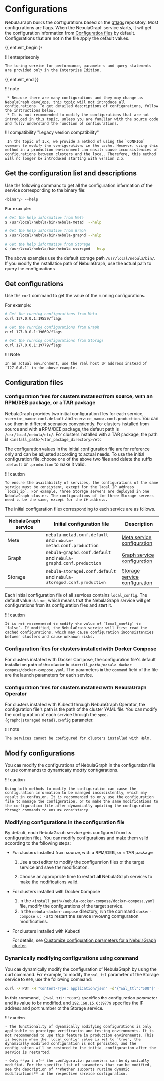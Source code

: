 # Configurations

NebulaGraph builds the configurations based on the [gflags](https://gflags.github.io/gflags/) repository. Most configurations are flags. When the NebulaGraph service starts, it will get the configuration information from [Configuration files](#configuration_files) by default. Configurations that are not in the file apply the default values.

{{ ent.ent_begin }}

!!! enterpriseonly

    The tuning service for performance, parameters and query statements are provided only in the Enterprise Edition.

{{ ent.ent_end }}

!!! note

     * Because there are many configurations and they may change as NebulaGraph develops, this topic will not introduce all configurations. To get detailed descriptions of configurations, follow the instructions below.
     * It is not recommended to modify the configurations that are not introduced in this topic, unless you are familiar with the source code and fully understand the function of configurations.

!!! compatibility "Legacy version compatibility"

     In the topic of 1.x, we provide a method of using the `CONFIGS` command to modify the configurations in the cache. However, using this method in a production environment can easily cause inconsistencies of configurations between clusters and the local. Therefore, this method will no longer be introduced starting with version 2.x.

## Get the configuration list and descriptions

Use the following command to get all the configuration information of the service corresponding to the binary file:

```bash
<binary> --help
```

For example:

```bash
# Get the help information from Meta
$ /usr/local/nebula/bin/nebula-metad  --help

# Get the help information from Graph
$ /usr/local/nebula/bin/nebula-graphd --help

# Get the help information from Storage
$ /usr/local/nebula/bin/nebula-storaged --help
```

The above examples use the default storage path `/usr/local/nebula/bin/`. If you modify the installation path of NebulaGraph, use the actual path to query the configurations.

## Get configurations

Use the `curl` command to get the value of the running configurations.

For example:

```bash
# Get the running configurations from Meta
curl 127.0.0.1:19559/flags

# Get the running configurations from Graph
curl 127.0.0.1:19669/flags

# Get the running configurations from Storage
curl 127.0.0.1:19779/flags
```

!!! Note

    In an actual environment, use the real host IP address instead of `127.0.0.1` in the above example.

## Configuration files

### Configuration files for clusters installed from source, with an RPM/DEB package, or a TAR package

NebulaGraph provides two initial configuration files for each service, `<service_name>.conf.default` and `<service_name>.conf.production`. You can use them in different scenarios conveniently. For clusters installed from source and with a RPM/DEB package, the default path is `/usr/local/nebula/etc/`. For clusters installed with a TAR package, the path is `<install_path>/<tar_package_directory>/etc`.

The configuration values in the initial configuration file are for reference only and can be adjusted according to actual needs. To use the initial configuration file, choose one of the above two files and delete the suffix `.default` or `.production` to make it valid.

!!! caution

    To ensure the availability of services, the configurations of the same service must be consistent, except for the local IP address `local_ip`. For example, three Storage servers are deployed in one NebulaGraph cluster. The configurations of the three Storage servers need to be the same, except for the IP address.

The initial configuration files corresponding to each service are as follows.

| NebulaGraph service | Initial configuration file | Description |
| - | - | - |
| Meta | `nebula-metad.conf.default` and `nebula-metad.conf.production` | [Meta service configuration](2.meta-config.md) |
| Graph | `nebula-graphd.conf.default` and `nebula-graphd.conf.production` | [Graph service configuration](3.graph-config.md) |
| Storage | `nebula-storaged.conf.default` and `nebula-storaged.conf.production` | [Storage service configuration](4.storage-config.md) |

Each initial configuration file of all services contains `local_config`. The default value is `true`, which means that the NebulaGraph service will get configurations from its configuration files and start it.

!!! caution

    It is not recommended to modify the value of `local_config` to `false`. If modified, the NebulaGraph service will first read the cached configurations, which may cause configuration inconsistencies between clusters and cause unknown risks.

### Configuration files for clusters installed with Docker Compose

For clusters installed with Docker Compose, the configuration file's default installation path of the cluster is `<install_path>/nebula-docker-compose/docker-compose.yaml`. The parameters in the `command` field of the file are the launch parameters for each service.  


### Configuration files for clusters installed with NebulaGraph Operator

For clusters installed with Kubectl through NebulaGraph Operator, the configuration file's path is the path of the cluster YAML file. You can modify the configuration of each service through the `spec.{graphd|storaged|metad}.config` parameter.  

!!! note

    The services cannot be configured for clusters installed with Helm.

## Modify configurations

You can modify the configurations of NebulaGraph in the configuration file or use commands to dynamically modify configurations.

!!! caution

    Using both methods to modify the configuration can cause the configuration information to be managed inconsistently, which may result in confusion. It is recommended to only use the configuration file to manage the configuration, or to make the same modifications to the configuration file after dynamically updating the configuration through commands to ensure consistency.

### Modifying configurations in the configuration file

By default, each NebulaGraph service gets configured from its configuration files. You can modify configurations and make them valid according to the following steps:

* For clusters installed from source, with a RPM/DEB, or a TAR package

  1. Use a text editor to modify the configuration files of the target service and save the modification.

  2. Choose an appropriate time to restart **all** NebulaGraph services to make the modifications valid.

* For clusters installed with Docker Compose

  1. In the `<install_path>/nebula-docker-compose/docker-compose.yaml` file, modify the configurations of the target service.
  2. In the `nebula-docker-compose` directory, run the command `docker-compose up -d` to restart the service involving configuration modifications.

* For clusters installed with Kubectl

  For details, see [Customize configuration parameters for a NebulaGraph cluster](../../nebula-operator/8.custom-cluster-configurations/8.1.custom-conf-parameter.md).

### Dynamically modifying configurations using command

You can dynamically modify the configuration of NebulaGraph by using the curl command. For example, to modify the `wal_ttl` parameter of the Storage service to `600`, use the following command:

```bash
curl -X PUT -H "Content-Type: application/json" -d'{"wal_ttl":"600"}' -s "http://192.168.15.6:19779/flags"
```

In this command, ` {"wal_ttl":"600"}` specifies the configuration parameter and its value to be modified, and `192.168.15.6:19779` specifies the IP address and port number of the Storage service.

!!! caution

    - The functionality of dynamically modifying configurations is only applicable to prototype verification and testing environments. It is not recommended to use this feature in production environments. This is because when the `local_config` value is set to `true`, the dynamically modified configuration is not persisted, and the configuration will be restored to the initial configuration after the service is restarted.
  
    - Only **part of** the configuration parameters can be dynamically modified. For the specific list of parameters that can be modified, see the description of **Whether supports runtime dynamic modifications** in the respective service configuration.


